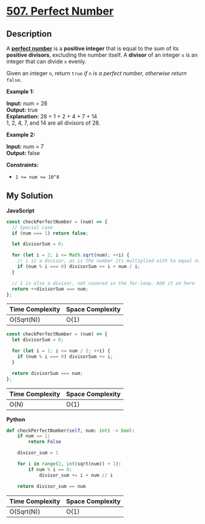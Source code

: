 # [507. Perfect Number](https://leetcode.com/problems/perfect-number)

## Description

A [**perfect number**](https://en.wikipedia.org/wiki/Perfect_number) is a **positive integer** that is equal to the sum of its **positive divisors**, excluding the number itself. A **divisor** of an integer `x` is an integer that can divide `x` evenly.

Given an integer `n`, return `true` _if_ `n` _is a perfect number, otherwise return_ `false`.

**Example 1:**

**Input:** num = 28  
**Output:** true  
**Explanation:** 28 = 1 + 2 + 4 + 7 + 14  
1, 2, 4, 7, and 14 are all divisors of 28.

**Example 2:**

**Input:** num = 7  
**Output:** false

**Constraints:**

- `1 <= num <= 10^8`

## My Solution

**JavaScript**

```js
const checkPerfectNumber = (num) => {
  // Special case
  if (num === 1) return false;

  let divisorSum = 0;

  for (let i = 2; i <= Math.sqrt(num); ++i) {
    // i is a divisor, as is the number its multiplied with to equal num
    if (num % i === 0) divisorSum += i + num / i;
  }

  // 1 is also a divisor, not covered in the for-loop. Add it on here
  return ++divisorSum === num;
};
```

| Time Complexity | Space Complexity |
| --------------- | ---------------- |
| O(Sqrt(N))      | O(1)             |

```js
const checkPerfectNumber = (num) => {
  let divisorSum = 0;

  for (let i = 1; i <= num / 2; ++i) {
    if (num % i === 0) divisorSum += i;
  }

  return divisorSum === num;
};
```

| Time Complexity | Space Complexity |
| --------------- | ---------------- |
| O(N)            | O(1)             |

**Python**

```python
def checkPerfectNumber(self, num: int) -> bool:
    if num == 1:
        return False

    divisor_sum = 1

    for i in range(2, int(sqrt(num)) + 1):
        if num % i == 0:
            divisor_sum += i + num // i

    return divisor_sum == num
```

| Time Complexity | Space Complexity |
| --------------- | ---------------- |
| O(Sqrt(N))      | O(1)             |
